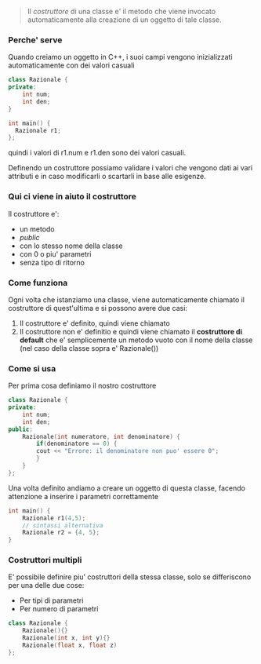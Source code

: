 >Il *costruttore* di una classe e' il metodo che viene invocato automaticamente alla creazione di un oggetto di tale classe.

### Perche' serve
Quando creiamo un oggetto in C++, i suoi campi vengono inizializzati automaticamente con dei valori casuali
```cpp
class Razionale {
private: 
	int num;
	int den;
}

int main() {
  Razionale r1;
};
```
quindi i valori di r1.num e r1.den sono dei valori casuali.

Definendo un costruttore possiamo validare i valori che vengono dati ai vari attributi e in caso modificarli o scartarli in base alle esigenze.
### Qui ci viene in aiuto il costruttore
Il costruttore e':
- un metodo
- *public*
- con lo stesso nome della classe
- con 0 o piu' parametri
- senza tipo di ritorno

### Come funziona
Ogni volta che istanziamo una classe, viene automaticamente chiamato il costruttore di quest'ultima e si possono avere due casi: 
1. Il costruttore e' definito, quindi viene chiamato
2. Il costruttore non e' definitio e quindi viene chiamato il **costruttore di default** che e' semplicemente un metodo vuoto con il nome della classe (nel caso della classe sopra e' Razionale())

### Come si usa
Per prima cosa definiamo il nostro costruttore
```cpp
class Razionale {
private: 
	int num;
	int den;
public: 
	Razionale(int numeratore, int denominatore) {
		if(denominatore == 0) {
		cout << "Errore: il denominatore non puo' essere 0";
		}
	}
};

```
Una volta definito andiamo a creare un oggetto di questa classe, facendo attenzione a inserire i parametri correttamente
```cpp
int main() {
	Razionale r1(4,5);
	// sintassi alternativa
	Razionale r2 = {4, 5};
}
```

### Costruttori multipli
E' possibile definire piu' costruttori della stessa classe, solo se differiscono per una delle due cose:
- Per tipi di parametri
- Per numero di parametri
```cpp
class Razionale {
	Razionale(){}
	Razionale(int x, int y){}
	Razionale(float x, float z)
};
```
